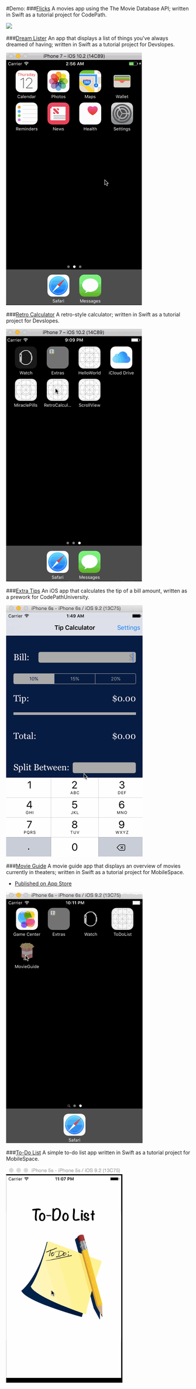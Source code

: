 #Demo:
###[Flicks](https://github.com/SangSaephan/CodePath-Flicks)
A movies app using the The Movie Database API; written in Swift as a tutorial project for CodePath.

![](Flicks.gif)

###[Dream Lister](https://github.com/SangSaephan/RetroCalculator)
An app that displays a list of things you've always dreamed of having; written in Swift as a tutorial project for Devslopes.

![](DreamLister.gif)

###[Retro Calculator](https://github.com/SangSaephan/RetroCalculator)
A retro-style calculator; written in Swift as a tutorial project for Devslopes.

![](RetroCalculator.gif)

###[Extra Tips](https://github.com/SangSaephan/CodePath-ExtraTips)
An iOS app that calculates the tip of a bill amount, written as a prework for CodePathUniversity.

![](ExtraTips.gif)

###[Movie Guide](https://github.com/SangSaephan/MovieGuide)
A movie guide app that displays an overview of movies currently in theaters; written in Swift as a tutorial project for MobileSpace.

- [Published on App Store](https://itunes.apple.com/us/app/movies-101/id1178902071?ls=1&mt=8)

![](MovieGuide.gif)

###[To-Do List](https://github.com/SangSaephan/To-Do-List)
A simple to-do list app written in Swift as a tutorial project for MobileSpace.

![](ToDoList.gif)
